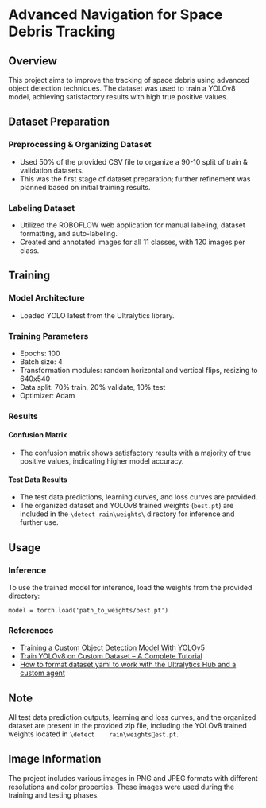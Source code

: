 
# Advanced Navigation for Space Debris Tracking

## Overview
This project aims to improve the tracking of space debris using advanced object detection techniques. The dataset was used to train a YOLOv8 model, achieving satisfactory results with high true positive values.

## Dataset Preparation

### Preprocessing & Organizing Dataset
- Used 50% of the provided CSV file to organize a 90-10 split of train & validation datasets.
- This was the first stage of dataset preparation; further refinement was planned based on initial training results.

### Labeling Dataset
- Utilized the ROBOFLOW web application for manual labeling, dataset formatting, and auto-labeling.
- Created and annotated images for all 11 classes, with 120 images per class.

## Training

### Model Architecture
- Loaded YOLO latest from the Ultralytics library.

### Training Parameters
- Epochs: 100
- Batch size: 4
- Transformation modules: random horizontal and vertical flips, resizing to 640x540
- Data split: 70% train, 20% validate, 10% test
- Optimizer: Adam

### Results

#### Confusion Matrix
- The confusion matrix shows satisfactory results with a majority of true positive values, indicating higher model accuracy.

#### Test Data Results
- The test data predictions, learning curves, and loss curves are provided.
- The organized dataset and YOLOv8 trained weights (`best.pt`) are included in the `\detect	rain\weights\` directory for inference and further use.

## Usage

### Inference
To use the trained model for inference, load the weights from the provided directory:
```
model = torch.load('path_to_weights/best.pt')
```

### References
- [Training a Custom Object Detection Model With YOLOv5](https://medium.com/analytics-vidhya/training-a-custom-object-detection-model-with-yolo-v5-7a007dddb3fa)
- [Train YOLOv8 on Custom Dataset – A Complete Tutorial](https://learnopencv.com/train-yolov8-on-custom-dataset/)
- [How to format dataset.yaml to work with the Ultralytics Hub and a custom agent](https://github.com/ultralytics/ultralytics/issues/2650)

## Note
All test data prediction outputs, learning and loss curves, and the organized dataset are present in the provided zip file, including the YOLOv8 trained weights located in `\detect	rain\weightsest.pt`.

## Image Information
The project includes various images in PNG and JPEG formats with different resolutions and color properties. These images were used during the training and testing phases.
